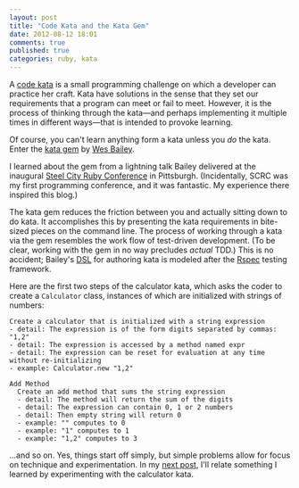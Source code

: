 ```yaml
---
layout: post
title: "Code Kata and the Kata Gem"
date: 2012-08-12 18:01
comments: true
published: true
categories: ruby, kata
---
```


A [code kata](http://codekata.pragprog.com/) is a small programming challenge on which a developer can practice her craft.
Kata have solutions in the sense that they set our requirements that a program can meet or fail to meet.
However, it is the process of thinking through the kata—and perhaps implementing it multiple times in different ways—that is intended to provoke learning.

Of course, you can't learn anything form a kata unless you *do* the kata.
Enter the [kata gem](https://github.com/wbailey/kata) by [Wes Bailey](http://exposinggotchas.blogspot.com/).
<!-- more -->
I learned about the gem from a lightning talk Bailey delivered at the inaugural [Steel City Ruby Conference](http://steelcityrubyconf.org/) in Pittsburgh.
(Incidentally, SCRC was my first programming conference, and it was fantastic.
My experience there inspired this blog.)

The kata gem reduces the friction between you and actually sitting down to do kata.
It accomplishes this by presenting the kata requirements in bite-sized pieces on the command line.
The process of working through a kata via the gem resembles the work flow of test-driven development.
(To be clear, working with the gem in no way precludes *actual* TDD.)
This is no accident;
Bailey's [DSL](https://github.com/wbailey/kata/wiki/Authoring-a-Kata) for authoring kata is modeled after the [Rspec](http://rspec.info/) testing framework.

Here are the first two steps of the calculator kata, which asks the coder to create a `Calculator` class, instances of which are initialized with strings of numbers:

    Create a calculator that is initialized with a string expression
    - detail: The expression is of the form digits separated by commas: "1,2"
    - detail: The expression is accessed by a method named expr
    - detail: The expression can be reset for evaluation at any time without re-initializing
    - example: Calculator.new "1,2"

    Add Method
      Create an add method that sums the string expression
      - detail: The method will return the sum of the digits
      - detail: The expression can contain 0, 1 or 2 numbers
      - detail: Then empty string will return 0
      - example: "" computes to 0
      - example: "1" computes to 1
      - example: "1,2" computes to 3

...and so on. Yes, things start off simply, but simple problems allow for focus on technique and experimentation.
In my [next post](http://code-worrier.com/blog/passing-symbols), I'll relate something I learned by experimenting with the calculator kata.
